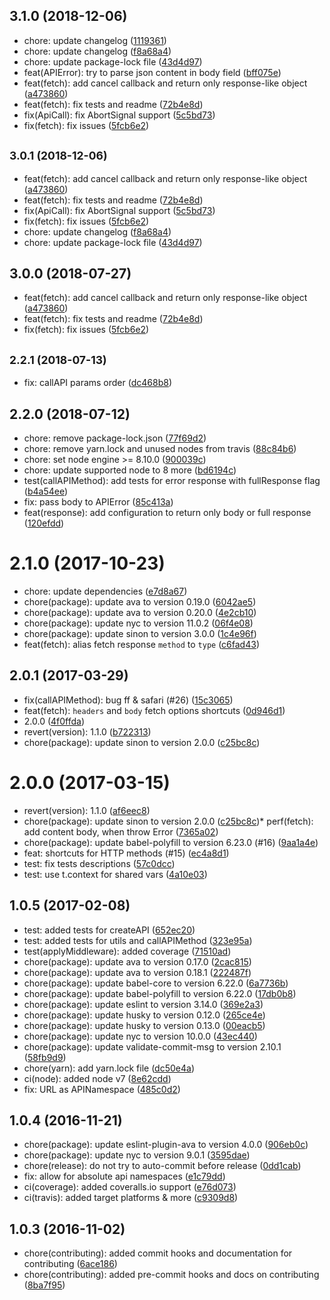 ## 3.1.0 (2018-12-06)

* chore: update changelog ([1119361](https://github.com/auru/unity-api/commit/1119361))
* chore: update changelog ([f8a68a4](https://github.com/auru/unity-api/commit/f8a68a4))
* chore: update package-lock file ([43d4d97](https://github.com/auru/unity-api/commit/43d4d97))
* feat(APIError): try to parse json content in body field ([bff075e](https://github.com/auru/unity-api/commit/bff075e))
* feat(fetch): add cancel callback and return only response-like object ([a473860](https://github.com/auru/unity-api/commit/a473860))
* feat(fetch): fix tests and readme ([72b4e8d](https://github.com/auru/unity-api/commit/72b4e8d))
* fix(ApiCall): fix AbortSignal support ([5c5bd73](https://github.com/auru/unity-api/commit/5c5bd73))
* fix(fetch): fix issues ([5fcb6e2](https://github.com/auru/unity-api/commit/5fcb6e2))



## <small>3.0.1 (2018-12-06)</small>

* feat(fetch): add cancel callback and return only response-like object ([a473860](https://github.com/auru/unity-api/commit/a473860))
* feat(fetch): fix tests and readme ([72b4e8d](https://github.com/auru/unity-api/commit/72b4e8d))
* fix(ApiCall): fix AbortSignal support ([5c5bd73](https://github.com/auru/unity-api/commit/5c5bd73))
* fix(fetch): fix issues ([5fcb6e2](https://github.com/auru/unity-api/commit/5fcb6e2))
* chore: update changelog ([f8a68a4](https://github.com/auru/unity-api/commit/f8a68a4))
* chore: update package-lock file ([43d4d97](https://github.com/auru/unity-api/commit/43d4d97))



## 3.0.0 (2018-07-27)

* feat(fetch): add cancel callback and return only response-like object ([a473860](https://github.com/auru/unity-api/commit/a473860))
* feat(fetch): fix tests and readme ([72b4e8d](https://github.com/auru/unity-api/commit/72b4e8d))
* fix(fetch): fix issues ([5fcb6e2](https://github.com/auru/unity-api/commit/5fcb6e2))



## <small>2.2.1 (2018-07-13)</small>

* fix: callAPI params order ([dc468b8](https://github.com/auru/unity-api/commit/dc468b8))



## 2.2.0 (2018-07-12)

* chore: remove package-lock.json ([77f69d2](https://github.com/auru/unity-api/commit/77f69d2))
* chore: remove yarn.lock and unused nodes from travis ([88c84b6](https://github.com/auru/unity-api/commit/88c84b6))
* chore: set node engine >= 8.10.0 ([900039c](https://github.com/auru/unity-api/commit/900039c))
* chore: update supported node to 8 more ([bd6194c](https://github.com/auru/unity-api/commit/bd6194c))
* test(callAPIMethod): add tests for error response with fullResponse flag ([b4a54ee](https://github.com/auru/unity-api/commit/b4a54ee))
* fix: pass body to APIError ([85c413a](https://github.com/auru/unity-api/commit/85c413a))
* feat(response): add configuration to return only body or full response ([120efdd](https://github.com/auru/unity-api/commit/120efdd))



<a name="2.1.0"></a>
# 2.1.0 (2017-10-23)

* chore: update dependencies ([e7d8a67](https://github.com/auru/unity-api/commit/e7d8a67))
* chore(package): update ava to version 0.19.0 ([6042ae5](https://github.com/auru/unity-api/commit/6042ae5))
* chore(package): update ava to version 0.20.0 ([4e2cb10](https://github.com/auru/unity-api/commit/4e2cb10))
* chore(package): update nyc to version 11.0.2 ([06f4e08](https://github.com/auru/unity-api/commit/06f4e08))
* chore(package): update sinon to version 3.0.0 ([1c4e96f](https://github.com/auru/unity-api/commit/1c4e96f))
* feat(fetch): alias fetch response `method` to `type` ([c6fad43](https://github.com/auru/unity-api/commit/c6fad43))



<a name="2.0.1"></a>
## 2.0.1 (2017-03-29)

* fix(callAPIMethod): bug ff & safari (#26) ([15c3065](https://github.com/auru/unity-api/commit/15c3065))
* feat(fetch): `headers` and `body` fetch options shortcuts ([0d946d1](https://github.com/auru/unity-api/commit/0d946d1))
* 2.0.0 ([4f0ffda](https://github.com/auru/unity-api/commit/4f0ffda))
* revert(version): 1.1.0 ([b722313](https://github.com/auru/unity-api/commit/b722313))
* chore(package): update sinon to version 2.0.0 ([c25bc8c](https://github.com/auru/unity-api/commit/c25bc8c))



<a name="2.0.0"></a>
# 2.0.0 (2017-03-15)

* revert(version): 1.1.0 ([af6eec8](https://github.com/auru/unity-api/commit/af6eec8))
* chore(package): update sinon to version 2.0.0 ([c25bc8c](https://github.com/auru/unity-api/commit/c25bc8c))* perf(fetch): add content body, when throw Error ([7365a02](https://github.com/auru/unity-api/commit/7365a02))
* chore(package): update babel-polyfill to version 6.23.0 (#16) ([9aa1a4e](https://github.com/auru/unity-api/commit/9aa1a4e))
* feat: shortcuts for HTTP methods (#15) ([ec4a8d1](https://github.com/auru/unity-api/commit/ec4a8d1))
* test: fix tests descriptions ([57c0dcc](https://github.com/auru/unity-api/commit/57c0dcc))
* test: use t.context for shared vars ([4a10e03](https://github.com/auru/unity-api/commit/4a10e03))



<a name="1.0.5"></a>
## 1.0.5 (2017-02-08)

* test: added tests for createAPI ([652ec20](https://github.com/auru/unity-api/commit/652ec20))
* test: added tests for utils and callAPIMethod ([323e95a](https://github.com/auru/unity-api/commit/323e95a))
* test(applyMiddleware): added coverage ([71510ad](https://github.com/auru/unity-api/commit/71510ad))
* chore(package): update ava to version 0.17.0 ([2cac815](https://github.com/auru/unity-api/commit/2cac815))
* chore(package): update ava to version 0.18.1 ([222487f](https://github.com/auru/unity-api/commit/222487f))
* chore(package): update babel-core to version 6.22.0 ([6a7736b](https://github.com/auru/unity-api/commit/6a7736b))
* chore(package): update babel-polyfill to version 6.22.0 ([17db0b8](https://github.com/auru/unity-api/commit/17db0b8))
* chore(package): update eslint to version 3.14.0 ([369e2a3](https://github.com/auru/unity-api/commit/369e2a3))
* chore(package): update husky to version 0.12.0 ([265ce4e](https://github.com/auru/unity-api/commit/265ce4e))
* chore(package): update husky to version 0.13.0 ([00eacb5](https://github.com/auru/unity-api/commit/00eacb5))
* chore(package): update nyc to version 10.0.0 ([43ec440](https://github.com/auru/unity-api/commit/43ec440))
* chore(package): update validate-commit-msg to version 2.10.1 ([58fb9d9](https://github.com/auru/unity-api/commit/58fb9d9))
* chore(yarn): add  yarn.lock file ([dc50e4a](https://github.com/auru/unity-api/commit/dc50e4a))
* ci(node): added node v7 ([8e62cdd](https://github.com/auru/unity-api/commit/8e62cdd))
* fix: URL as APINamespace ([485c0d2](https://github.com/auru/unity-api/commit/485c0d2))



<a name="1.0.4"></a>
## 1.0.4 (2016-11-21)

* chore(package): update eslint-plugin-ava to version 4.0.0 ([906eb0c](https://github.com/auru/unity-api/commit/906eb0c))
* chore(package): update nyc to version 9.0.1 ([3595dae](https://github.com/auru/unity-api/commit/3595dae))
* chore(release): do not try to auto-commit before release ([0dd1cab](https://github.com/auru/unity-api/commit/0dd1cab))
* fix: allow for absolute api namespaces ([e1c79dd](https://github.com/auru/unity-api/commit/e1c79dd))
* ci(coverage): added coveralls.io support ([e76d073](https://github.com/auru/unity-api/commit/e76d073))
* ci(travis): added target platforms & more ([c9309d8](https://github.com/auru/unity-api/commit/c9309d8))



<a name="1.0.3"></a>
## 1.0.3 (2016-11-02)

* chore(contributing): added commit hooks and documentation for contributing ([6ace186](https://github.com/auru/unity-api/commit/6ace186))
* chore(contributing): added pre-commit hooks and docs on contributing ([8ba7f95](https://github.com/auru/unity-api/commit/8ba7f95))
